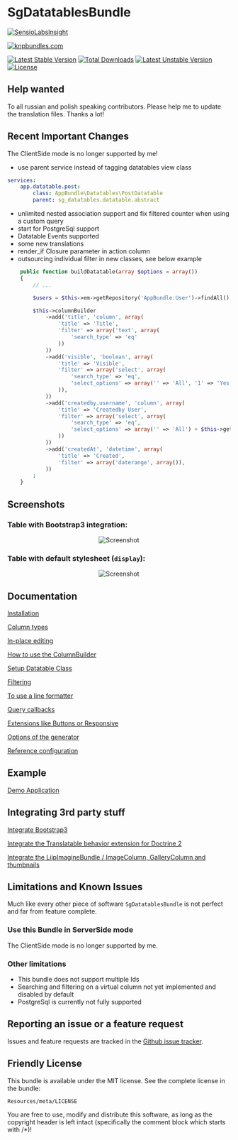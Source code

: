 # SgDatatablesBundle

[![SensioLabsInsight](https://insight.sensiolabs.com/projects/61803d08-17ab-4a69-ad13-6ec448762332/big.png)](https://insight.sensiolabs.com/projects/61803d08-17ab-4a69-ad13-6ec448762332)

[![knpbundles.com](http://knpbundles.com/stwe/DatatablesBundle/badge)](http://knpbundles.com/stwe/DatatablesBundle)

[![Latest Stable Version](https://poser.pugx.org/sg/datatablesbundle/v/stable)](https://packagist.org/packages/sg/datatablesbundle) [![Total Downloads](https://poser.pugx.org/sg/datatablesbundle/downloads)](https://packagist.org/packages/sg/datatablesbundle) [![Latest Unstable Version](https://poser.pugx.org/sg/datatablesbundle/v/unstable)](https://packagist.org/packages/sg/datatablesbundle) [![License](https://poser.pugx.org/sg/datatablesbundle/license)](https://packagist.org/packages/sg/datatablesbundle)

## Help wanted

To all russian and polish speaking contributors. Please help me to update the translation files. Thanks a lot!

## Recent Important Changes

The ClientSide mode is no longer supported by me!

- use parent service instead of tagging datatables view class

```yml
services:
    app.datatable.post:
        class: AppBundle\Datatables\PostDatatable
        parent: sg_datatables.datatable.abstract
```

- unlimited nested association support and fix filtered counter when using a custom query
- start for PostgreSql support
- Datatable Events supported
- some new translations
- render_if Closure parameter in action column
- outsourcing individual filter in new classes, see below example

```php
    public function buildDatatable(array $options = array())
    {
        // ...

        $users = $this->em->getRepository('AppBundle:User')->findAll();

        $this->columnBuilder
            ->add('title', 'column', array(
                'title' => 'Title',
                'filter' => array('text', array(
                    'search_type' => 'eq'
                ))
            ))
            ->add('visible', 'boolean', array(
                'title' => 'Visible',
                'filter' => array('select', array(
                    'search_type' => 'eq',
                    'select_options' => array('' => 'All', '1' => 'Yes', '0' => 'No')
                )),
            ))
            ->add('createdby.username', 'column', array(
                'title' => 'Createdby User',
                'filter' => array('select', array(
                    'search_type' => 'eq',
                    'select_options' => array('' => 'All') + $this->getCollectionAsOptionsArray($users, 'username', 'username'),
                ))
            ))
            ->add('createdAt', 'datetime', array(
                'title' => 'Created',
                'filter' => array('daterange', array()),
            ))
        ;
    }
```

## Screenshots

### Table with Bootstrap3 integration: 

<div style="text-align:center"><img alt="Screenshot" src="https://github.com/stwe/DatatablesBundle/raw/master/Resources/images/bs3.jpg"></div>

### Table with default stylesheet (`display`): 

<div style="text-align:center"><img alt="Screenshot" src="https://github.com/stwe/DatatablesBundle/raw/master/Resources/images/display.jpg"></div>

## Documentation

[Installation](https://github.com/stwe/DatatablesBundle/blob/master/Resources/doc/installation.md)

[Column types](https://github.com/stwe/DatatablesBundle/blob/master/Resources/doc/columns.md)

[In-place editing](https://github.com/stwe/DatatablesBundle/blob/master/Resources/doc/editable.md)

[How to use the ColumnBuilder](https://github.com/stwe/DatatablesBundle/blob/master/Resources/doc/columnBuilder.md)

[Setup Datatable Class](https://github.com/stwe/DatatablesBundle/blob/master/Resources/doc/setup.md)

[Filtering](https://github.com/stwe/DatatablesBundle/blob/master/Resources/doc/filter.md)

[To use a line formatter](https://github.com/stwe/DatatablesBundle/blob/master/Resources/doc/lineFormatter.md)

[Query callbacks](https://github.com/stwe/DatatablesBundle/blob/master/Resources/doc/query.md)

[Extensions like Buttons or Responsive](https://github.com/stwe/DatatablesBundle/blob/master/Resources/doc/extensions.md)

[Options of the generator](https://github.com/stwe/DatatablesBundle/blob/master/Resources/doc/generator.md)

[Reference configuration](https://github.com/stwe/DatatablesBundle/blob/master/Resources/doc/configuration.md)

## Example

[Demo Application](https://github.com/stwe/DtBundleDemo)

## Integrating 3rd party stuff 

[Integrate Bootstrap3](https://github.com/stwe/DatatablesBundle/blob/master/Resources/doc/bootstrap3.md)

[Integrate the Translatable behavior extension for Doctrine 2](https://github.com/stwe/DatatablesBundle/blob/master/Resources/doc/translatable.md)

[Integrate the LiipImagineBundle / ImageColumn, GalleryColumn and thumbnails](https://github.com/stwe/DatatablesBundle/blob/master/Resources/doc/thumbs.md)

## Limitations and Known Issues

Much like every other piece of software `SgDatatablesBundle` is not perfect and far from feature complete.

### Use this Bundle in ServerSide mode

The ClientSide mode is no longer supported by me.

### Other limitations

- This bundle does not support multiple Ids
- Searching and filtering on a virtual column not yet implemented and disabled by default
- PostgreSql is currently not fully supported

## Reporting an issue or a feature request

Issues and feature requests are tracked in the [Github issue tracker](https://github.com/stwe/DatatablesBundle/issues).

## Friendly License

This bundle is available under the MIT license. See the complete license in the bundle:

    Resources/meta/LICENSE

You are free to use, modify and distribute this software, as long as the copyright header is left intact (specifically the comment block which starts with /*)!
